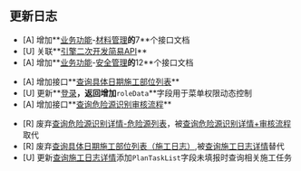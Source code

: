 ## 更新日志

<!--sec data-title="2018-11-30" data-id="20181130" data-show=true ces-->

* [A] 增加**[业务功能](api/business/README.md)-[材料管理](api/business/MaterialMng/README.md)**的**7**个接口文档
* [U] 关联**[引擎二次开发简易API](api/other/README.md)**
* [A] 增加**[业务功能](api/business/README.md)-[安全管理](api/business/SafeWork/README.md)**的**12**个接口文档

<!--endsec-->

<!--sec data-title="2018-12-03" data-id="20181203" data-show=true ces-->

* [A] 增加接口**[查询具体日期施工部位列表](api/business/Progress/GetconstructionSites.md)**
* [U] 更新**[登录](api/login/login.md)**，返回增加**`roleData`**字段用于菜单权限动态控制
* [A] 增加接口**[查询危险源识别审核流程](api/business/SafeWork/GetHazardIdentificationVerificationProcess.md)**

<!--endsec-->

<!--sec data-title="2018-12-07" data-id="20181207" data-show=true ces-->

- [R] 废弃[查询危险源识别详情-危险源列表](api/business/SafeWork/getHazardIdentificationInfo.md)，被[查询危险源识别详情+审核流程](api/business/SafeWork/GetHazardIdentificationVerificationProcess.md)取代
- [R] 废弃[查询具体日期施工部位列表（施工日志）](api/business/Progress/GetconstructionSites.md),被[查询施工日志详情](api/business/Progress/GetConstructMonthLogInfo.md)替代
- [U] 更新[查询施工日志详情](api/business/Progress/GetConstructMonthLogInfo.md)添加`PlanTaskList`字段未填报时查询相关施工任务

<!--endsec-->